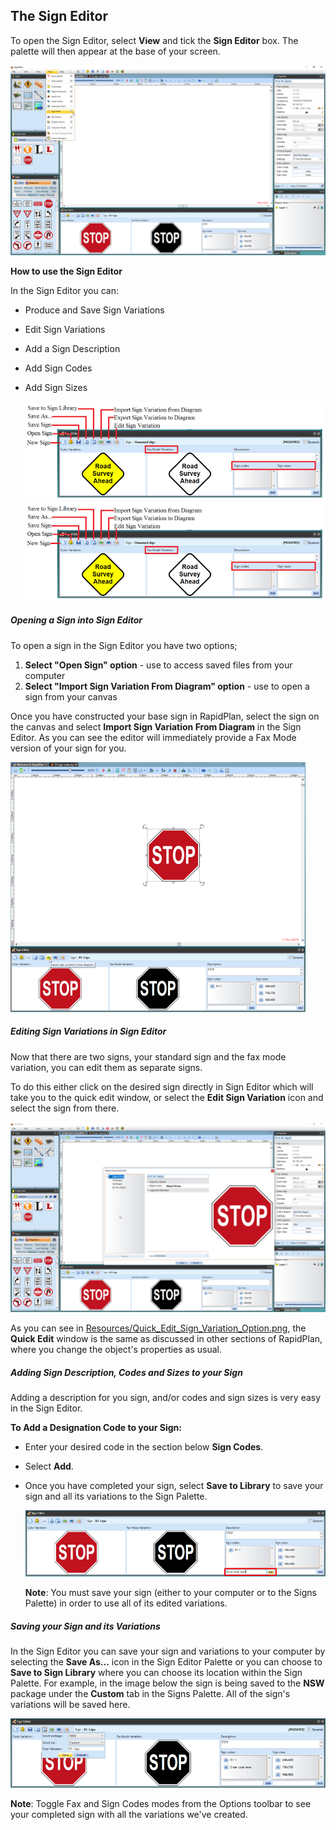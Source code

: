 ## The Sign Editor

To open the Sign Editor, select **View** and tick the **Sign Editor** box. The palette will then appear at the base of your screen.

![Opening_the_Sign_Editor_Palette](./assets/Opening_the_Sign_Editor_Palette.png)

**How to use the Sign Editor** 

In the Sign Editor you can:

 - Produce and Save Sign Variations
 - Edit Sign Variations
 - Add a Sign Description
 - Add Sign Codes 
 - Add Sign Sizes

    ![](./assets/The_Sign_Editor_Palette.png)
    ![](./assets/The_Sign_Editor_Palette.png)

##### Opening a Sign into Sign Editor 

To open a sign in the Sign Editor you have two options;

 1. **Select "Open Sign" option** - use to access saved files from your computer
 2. **Select "Import Sign Variation From Diagram" option** - use to open a sign from your canvas

Once you have constructed your base sign in RapidPlan, select the sign on the canvas and select **Import Sign Variation From Diagram** in the Sign Editor. As you can see the editor will immediately provide a Fax Mode version of your sign for you.

![Importing_Sign_From_Canvas_to_the_Sign_Editor](./assets/Importing_Sign_From_Canvas_to_the_Sign_Editor.png)

##### Editing Sign Variations in Sign Editor

Now that there are two signs, your standard sign and the fax mode variation, you can edit them as separate signs.

To do this either click on the desired sign directly in Sign Editor which will take you to the quick edit window, or select the **Edit Sign Variation** icon and select the sign from there.

![Quick_Edit_Sign_Variation_Option](./assets/Quick_Edit_Sign_Variation_Option.png)

As you can see in [Resources/Quick_Edit_Sign_Variation_Option.png](#Resources/Quick_Edit_Sign_Variation_Option.png), the **Quick Edit** window is the same as discussed in other sections of RapidPlan, where you change the object's properties as usual. 

##### Adding Sign Description, Codes and Sizes to your Sign

Adding a description for you sign, and/or codes and sign sizes is very easy in the Sign Editor.

**To Add a Designation Code to your Sign:** 

 - Enter your desired code in the section below **Sign Codes**.
 - Select **Add**.
 - Once you have completed your sign, select **Save to Library** to save your sign and all its variations to the Sign Palette.

    ![Adding_a_Code_to_your_Sign](./assets/Adding_a_Code_to_your_Sign.png)

    **Note**: You must save your sign (either to your computer or to the Signs Palette) in order to use all of its edited variations.

##### Saving your Sign and its Variations

In the Sign Editor you can save your sign and variations to your computer by selecting the **Save As...** icon in the Sign Editor Palette or you can choose to **Save to Sign Library** where you can choose its location within the Sign Palette. For example, in the image below the sign is being saved to the **NSW** package under the **Custom** tab in the Signs Palette. All of the sign's variations will be saved here.

![Save_to_Sign_Library](./assets/Save_to_Sign_Library.png)

**Note**: Toggle Fax and Sign Codes modes from the Options toolbar to see your completed sign with all the variations we've created.
